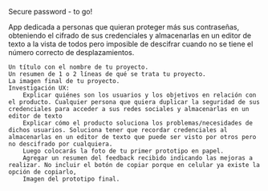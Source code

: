 Secure password - to go!

App dedicada a personas que quieran proteger más sus contraseñas, obteniendo el cifrado de sus credenciales y almacenarlas en un editor de texto a la vista de todos pero imposible de descifrar cuando no se tiene el número correcto de desplazamientos.



    Un título con el nombre de tu proyecto.
    Un resumen de 1 o 2 líneas de qué se trata tu proyecto.
    La imagen final de tu proyecto.
    Investigación UX:
        Explicar quiénes son los usuarios y los objetivos en relación con el producto. Cualquier persona que quiera duplicar la seguridad de sus credenciales para acceder a sus redes sociales y almacenarlas en un editor de texto
        Explicar cómo el producto soluciona los problemas/necesidades de dichos usuarios. Soluciona tener que recordar credenciales al almacenarlas en un editor de texto que puede ser visto por otros pero no descifrado por cualquiera.
        Luego colocarás la foto de tu primer prototipo en papel. 
        Agregar un resumen del feedback recibido indicando las mejoras a realizar. No incluir el botón de copiar porque en celular ya existe la opción de copiarlo, 
        Imagen del prototipo final.
